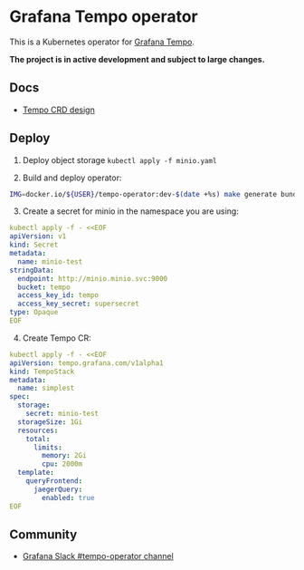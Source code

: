 # Grafana Tempo operator

This is a Kubernetes operator for [Grafana Tempo](https://github.com/grafana/tempo).

**The project is in active development and subject to large changes.**

## Docs

* [Tempo CRD design](https://docs.google.com/document/d/1avSSf__R226l2b3hbcpXlYH7w6iKtXZsd9VTcpxDqng/edit#)


## Deploy 

1. Deploy object storage `kubectl apply -f minio.yaml`

2. Build and deploy operator:

```bash
IMG=docker.io/${USER}/tempo-operator:dev-$(date +%s) make generate bundle docker-build docker-push deploy
``` 

3. Create a secret for minio in the namespace you are using:
```yaml
kubectl apply -f - <<EOF
apiVersion: v1
kind: Secret
metadata:
  name: minio-test
stringData:
  endpoint: http://minio.minio.svc:9000
  bucket: tempo
  access_key_id: tempo
  access_key_secret: supersecret
type: Opaque
EOF
```
4. Create Tempo CR:

```yaml
kubectl apply -f - <<EOF
apiVersion: tempo.grafana.com/v1alpha1
kind: TempoStack
metadata:
  name: simplest
spec:
  storage:
    secret: minio-test
  storageSize: 1Gi
  resources:
    total:
      limits:
        memory: 2Gi
        cpu: 2000m
  template:
    queryFrontend:
      jaegerQuery:
        enabled: true
EOF
```

## Community 

* [Grafana Slack #tempo-operator channel](https://grafana.slack.com/archives/C0414EUU39A)
